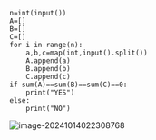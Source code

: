 ```
n=int(input())
A=[]
B=[]
C=[]
for i in range(n):
    a,b,c=map(int,input().split())
    A.append(a)
    B.append(b)
    C.append(c)
if sum(A)==sum(B)==sum(C)==0:
    print("YES")
else:
    print("NO")
```

![image-20241014022308768](C:\Users\huawei\AppData\Roaming\Typora\typora-user-images\image-20241014022308768.png)